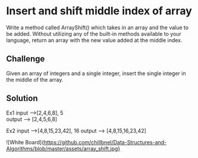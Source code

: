 # Insert and shift middle index of array
Write a method called ArrayShift() which takes in an array and the value to be added. Without utilizing any of the built-in methods available to your language, return an array with the new value added at the middle index.

## Challenge
Given an array of integers and a single integer, insert the single integer in the middle of the array.

## Solution
Ex1
input -->[2,4,6,8], 5	
output --> [2,4,5,6,8]

Ex2
input -->[4,8,15,23,42], 16	
output --> [4,8,15,16,23,42]

![White Board]{https://github.com/chillbnel/Data-Structures-and-Algorithms/blob/master/assets/array_shift.jpg}
